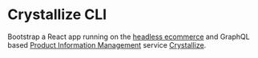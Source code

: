 # Crystallize CLI

Bootstrap a React app running on the [headless ecommerce][1] and GraphQL based
[Product Information Management][2] service [Crystallize][3].

[1]: https://crystallize.com/product
[2]: https://crystallize.com/product/product-information-management
[3]: https://crystallize.com/
